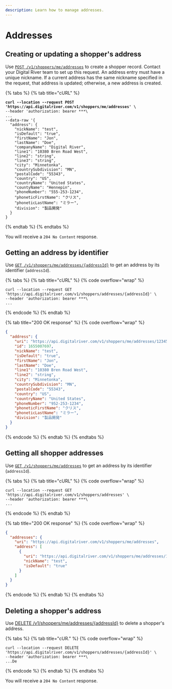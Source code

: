 ```yaml
---
description: Learn how to manage addresses.
---
```


# Addresses

## Creating or updating a shopper's address

Use [`POST /v1/shoppers/me/addresses`](https://www.digitalriver.com/docs/commerce-shopper-api/#tag/Addresses/paths/\~1v1\~1shoppers\~1me\~1addresses/post) to create a shopper record. Contact your Digital River team to set up this request. An address entry must have a unique nickname. If a current address has the same nickname specified in the request, that address is updated; otherwise, a new address is created.

{% tabs %}
{% tab title="cURL" %}
<pre class="language-http" data-overflow="wrap"><code class="lang-http"><strong>curl --location --request POST 'https://api.digitalriver.com/v1/shoppers/me/addresses' \
</strong>--header 'authorization: bearer ***\
...
--data-raw '{
  "address": {
    "nickName": "test",
    "isDefault": "true",
    "firstName": "Jon",
    "lastName": "Doe",
    "companyName": "Digital River",
    "line1": "10380 Bren Road West",
    "line2": "string",
    "line3": "string",
    "city": "Minnetonka",
    "countrySubdivision": "MN",
    "postalCode": "55343",
    "country": "US",
    "countryName": "United States",
    "countyName": "Hennepin",
    "phoneNumber": "555-253-1234",
    "phoneticFirstName": "クリス",
    "phoneticLastName": "ミラー",
    "division": "製品開発"
  }
}
</code></pre>
{% endtab %}
{% endtabs %}

You will receive a `204 No Content` response.

## Getting an address by identifier

Use [`GET /v1/shoppers/me/addresses/{addressId}`](https://www.digitalriver.com/docs/commerce-shopper-api/#tag/Addresses/paths/\~1v1\~1shoppers\~1me\~1addresses\~1%7BaddressId%7D/get) to get an address by its identifier (`addressId`).

{% tabs %}
{% tab title="cURL" %}
{% code overflow="wrap" %}
```http
curl --location --request GET 'https://api.digitalriver.com/v1/shoppers/addresses/{addressId}' \
--header 'authorization: bearer ***\
...
```
{% endcode %}
{% endtab %}

{% tab title="200 OK response" %}
{% code overflow="wrap" %}
```json
{
  "address": {
    "uri": "https://api.digitalriver.com/v1/shoppers/me/addresses/1234567890",
    "id": 1655007697,
    "nickName": "test",
    "isDefault": "true",
    "firstName": "Jon",
    "lastName": "Doe",
    "line1": "10380 Bren Road West",
    "line2": "string",
    "city": "Minnetonka",
    "countrySubdivision": "MN",
    "postalCode": "55343",
    "country": "US",
    "countryName": "United States",
    "phoneNumber": "952-253-1234",
    "phoneticFirstName": "クリス",
    "phoneticLastName": "ミラー",
    "division": "製品開発"
  }
}
```
{% endcode %}
{% endtab %}
{% endtabs %}

## Getting all shopper addresses

Use [`GET /v1/shoppers/me/addresses`](https://www.digitalriver.com/docs/commerce-shopper-api/#tag/Addresses/paths/\~1v1\~1shoppers\~1me\~1addresses/get) to get an address by its identifier (`addressId`).

{% tabs %}
{% tab title="cURL" %}
{% code overflow="wrap" %}
```http
curl --location --request GET 'https://api.digitalriver.com/v1/shoppers/addresses' \
--header 'authorization: bearer ***\
...
```
{% endcode %}
{% endtab %}

{% tab title="200 OK response" %}
{% code overflow="wrap" %}
```json
{
  "addresses": {
    "uri": "https://api.digitalriver.com/v1/shoppers/me/addresses",
    "address": [
      {
        "uri": "https://api.digitalriver.com/v1/shoppers/me/addresses/1234567890",
        "nickName": "test",
        "isDefault": "true"
      }
    ]
  }
}
```
{% endcode %}
{% endtab %}
{% endtabs %}

## Deleting a shopper's address

Use [DELETE /v1/shoppers/me/addresses/{addressId}](https://www.digitalriver.com/docs/commerce-shopper-api/#tag/Addresses/paths/\~1v1\~1shoppers\~1me\~1addresses\~1%7BaddressId%7D/delete) to delete a shopper's address.

{% tabs %}
{% tab title="cUR." %}
{% code overflow="wrap" %}
```http
curl --location --request DELETE 'https://api.digitalriver.com/v1/shoppers/addresses/{addressId}' \
--header 'authorization: bearer ***\
...De
```
{% endcode %}
{% endtab %}
{% endtabs %}

You will receive a `204 No Content` response.
